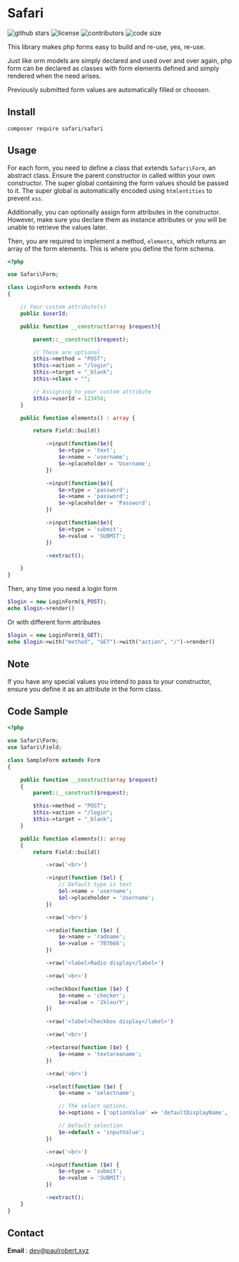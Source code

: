 # Safari
![github stars](https://img.shields.io/github/stars/phrenotype/safari?style=social)
![license](https://img.shields.io/github/license/phrenotype/safari)
![contributors](https://img.shields.io/github/contributors/phrenotype/safari)
![code size](https://img.shields.io/github/languages/code-size/phrenotype/safari)


This library makes php forms easy to build and re-use, yes, re-use.

Just like orm models are simply declared and used over and over again, php form can be declared as classes with form elements defined and simply rendered when the need arises.

Previously submitted form values are automatically filled or choosen.

## Install
```
composer require safari/safari
```

## Usage

For each form, you need to define a class that extends `Safari\Form`, an abstract class. Ensure the parent constructor in called within your own constructor. The super global containing the form values should be passed to it. The super global is automatically encoded using `htmlentities` to prevent `xss`.

Additionally, you can optionally assign form attributes in the constructor. However, make sure you declare them as instance attributes or you will be unable to retrieve the values later.

Then, you are required to implement a method, `elements`, which returns an array of the form elements. This is where you define the form schema.

```php
<?php

use Safari\Form;

class LoginForm extends Form
{

    // Your custom attribute(s)
    public $userId;

    public function __construct(array $request){

        parent::__construct($request);

        // These are optional
        $this->method = "POST";
        $this->action = "/login";
        $this->target = "_blank";
        $this->class = "";

        // Assigning to your custom attribute
        $this->userId = 123456;
    }

    public function elements() : array {

        return Field::build()

            ->input(function($e){
                $e->type = 'text';
                $e->name = 'username';
                $e->placeholder = 'Username';
            })

            ->input(function($e){
                $e->type = 'password';
                $e->name = 'password';
                $e->placeholder = 'Password';
            })

            ->input(function($e){
                $e->type = 'submit';
                $e->value = 'SUBMIT';
            })

            ->extract();

    }
}

```

Then, any time you need a login form

```php
$login = new LoginForm($_POST);
echo $login->render()
```

Or with different form attributes

```php
$login = new LoginForm($_GET);
echo $login->with("method", "GET")->with("action", "/")->render()
```

## Note
If you have any special values you intend to pass to your constructor, ensure you define it as an attribute in the form class.

## Code Sample
```php
<?php

use Safari\Form;
use Safari\Field;

class SampleForm extends Form
{

    public function __construct(array $request)
    {
        parent::__construct($request);

        $this->method = "POST";
        $this->action = "/login";
        $this->target = "_blank";
    }

    public function elements(): array
    {
        return Field::build()

            ->raw('<br>')

            ->input(function ($el) {
                // Default type is text
                $el->name = 'username';
                $el->placeholder = 'Username';
            })

            ->raw('<br>')

            ->radio(function ($e) {
                $e->name = 'radname';
                $e->value = '787666';
            })

            ->raw('<label>Radio display</label>')

            ->raw('<br>')

            ->checkbox(function ($e) {
                $e->name = 'checker';
                $e->value = '2kleurY';
            })

            ->raw('<label>Checkbox display</label>')

            ->raw('<br>')

            ->textarea(function ($e) {
                $e->name = 'textareaname';
            })

            ->raw('<br>')

            ->select(function ($e) {
                $e->name = 'selectname';

                // The select options.
                $e->options = ['optionValue' => 'defaultDisplayName', 'anotherOptionValue' => 'anotherDisplayName'];

                // Default selection
                $e->default = 'inputValue';
            })

            ->raw('<br>')

            ->input(function ($e) {
                $e->type = 'submit';
                $e->value = 'SUBMIT';
            })

            ->extract();
    }
}
```


## Contact
**Email** : dev@paulrobert.xyz

